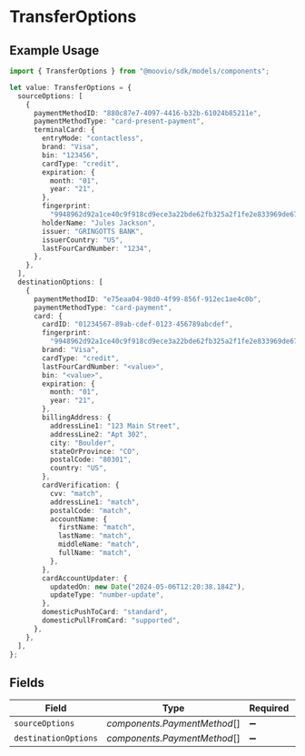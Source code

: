 # TransferOptions

## Example Usage

```typescript
import { TransferOptions } from "@moovio/sdk/models/components";

let value: TransferOptions = {
  sourceOptions: [
    {
      paymentMethodID: "880c87e7-4097-4416-b32b-61024b85211e",
      paymentMethodType: "card-present-payment",
      terminalCard: {
        entryMode: "contactless",
        brand: "Visa",
        bin: "123456",
        cardType: "credit",
        expiration: {
          month: "01",
          year: "21",
        },
        fingerprint:
          "9948962d92a1ce40c9f918cd9ece3a22bde62fb325a2f1fe2e833969de672ba3",
        holderName: "Jules Jackson",
        issuer: "GRINGOTTS BANK",
        issuerCountry: "US",
        lastFourCardNumber: "1234",
      },
    },
  ],
  destinationOptions: [
    {
      paymentMethodID: "e75eaa04-98d0-4f99-856f-912ec1ae4c0b",
      paymentMethodType: "card-payment",
      card: {
        cardID: "01234567-89ab-cdef-0123-456789abcdef",
        fingerprint:
          "9948962d92a1ce40c9f918cd9ece3a22bde62fb325a2f1fe2e833969de672ba3",
        brand: "Visa",
        cardType: "credit",
        lastFourCardNumber: "<value>",
        bin: "<value>",
        expiration: {
          month: "01",
          year: "21",
        },
        billingAddress: {
          addressLine1: "123 Main Street",
          addressLine2: "Apt 302",
          city: "Boulder",
          stateOrProvince: "CO",
          postalCode: "80301",
          country: "US",
        },
        cardVerification: {
          cvv: "match",
          addressLine1: "match",
          postalCode: "match",
          accountName: {
            firstName: "match",
            lastName: "match",
            middleName: "match",
            fullName: "match",
          },
        },
        cardAccountUpdater: {
          updatedOn: new Date("2024-05-06T12:20:38.184Z"),
          updateType: "number-update",
        },
        domesticPushToCard: "standard",
        domesticPullFromCard: "supported",
      },
    },
  ],
};
```

## Fields

| Field                        | Type                         | Required                     | Description                  |
| ---------------------------- | ---------------------------- | ---------------------------- | ---------------------------- |
| `sourceOptions`              | *components.PaymentMethod*[] | :heavy_minus_sign:           | N/A                          |
| `destinationOptions`         | *components.PaymentMethod*[] | :heavy_minus_sign:           | N/A                          |